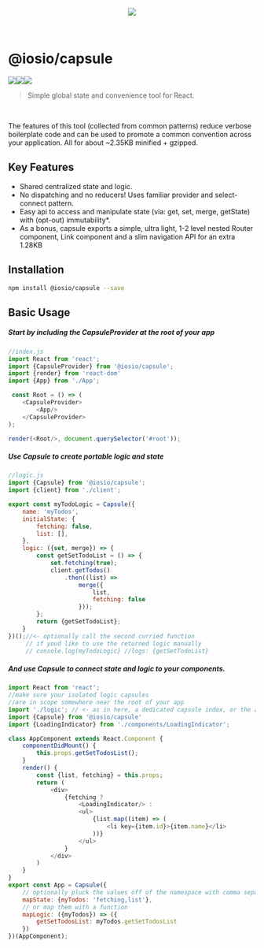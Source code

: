 <p align="center">

<img src="https://raw.githubusercontent.com/iosio/capsule/master/capsuleLogo.svg?sanitize=true"/>
</p>

<br/>

# @iosio/capsule

<img src="https://img.shields.io/circleci/project/github/iosio/capsule.svg?style=flat-square" /><img src="https://img.shields.io/npm/v/@iosio/capsule.svg?style=flat-square" /><img src="https://img.shields.io/bundlephobia/minzip/@iosio/capsule@3.1.5.svg?style=flat-square" />

> Simple global state and convenience tool for React.


<br/>

The features of this tool (collected from common patterns) reduce
verbose boilerplate code and can be used to promote a common
convention across your application. All for about ~2.35KB minified + gzipped.

## Key Features

- Shared centralized state and logic. 
- No dispatching and no reducers! Uses familiar provider and select-connect pattern.
- Easy api to access and manipulate state (via: get, set, merge, getState) with (opt-out) immutability*.
- As a bonus, capsule exports a simple, ultra light, 1-2 level nested Router component, Link component and a slim navigation API for an extra 1.28KB


## Installation 

```sh
npm install @iosio/capsule --save
```

## Basic Usage

##### Start by including the CapsuleProvider at the root of your app

```js
//index.js
import React from 'react';
import {CapsuleProvider} from '@iosio/capsule';
import {render} from 'react-dom'
import {App} from './App';

 const Root = () => (
    <CapsuleProvider>
        <App/>
    </CapsuleProvider>
);

render(<Root/>, document.querySelector('#root'));

```

##### Use Capsule to create portable logic and state

```js
//logic.js
import {Capsule} from '@iosio/capsule';
import {client} from './client';

export const myTodoLogic = Capsule({
    name: 'myTodos',
    initialState: {
        fetching: false,
        list: [],
    },
    logic: ({set, merge}) => {
        const getSetTodoList = () => {
            set.fetching(true);
            client.getTodos()
                .then((list) =>
                    merge({
                        list,
                        fetching: false
                    }));
        };
        return {getSetTodoList};
    }
})();//<- optionally call the second curried function  
     // if youd like to use the returned logic manually 
     // console.log(myTodoLogic} //logs: {getSetTodoList}
```

##### And use Capsule to connect state and logic to your components.

```js
import React from 'react';
//make sure your isolated logic capsules 
//are in scope somewhere near the root of your app
import './logic'; // <- as in here, a dedicated capsule index, or the app index.js file
import {Capsule} from '@iosio/capsule'
import {LoadingIndicator} from './components/LoadingIndicator';

class AppComponent extends React.Component {
    componentDidMount() {
        this.props.getSetTodosList();
    }
    render() {
        const {list, fetching} = this.props;
        return (
            <div>
                {fetching ?
                    <LoadingIndicator/> :
                    <ul>
                        {list.map((item) => (
                            <li key={item.id}>{item.name}</li>
                        ))}
                    </ul>
                }
            </div>
        )
    }
}
export const App = Capsule({
    // optionally pluck the values off of the namespace with comma separated values
    mapState: {myTodos: 'fetching,list'},
    // or map them with a function
    mapLogic: ({myTodos}) => ({
        getSetTodosList: myTodos.getSetTodosList
    })
})(AppComponent);
```
